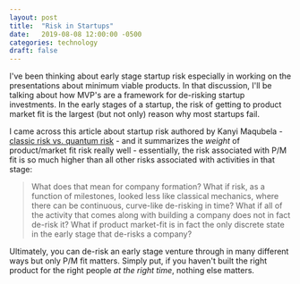 ```yaml
---
layout: post
title:  "Risk in Startups"
date:   2019-08-08 12:00:00 -0500
categories: technology
draft: false
---
```


I've been thinking about early stage startup risk especially in working on the presentations about minimum viable products. In that discussion, I'll be talking about how MVP's are a framework for de-risking startup investments. In the early stages of a startup, the risk of getting to product market fit is the largest (but not only) reason why most startups fail.

I came across this article about startup risk authored by Kanyi Maqubela - [classic risk vs. quantum risk](https://kanyi.blog/2018/10/18/classical-risk-vs-quantum-risk/) - and it summarizes the _weight_ of product/market fit risk really well - essentially, the risk associated with P/M fit is so much higher than all other risks associated with activities in that stage:

> What does that mean for company formation? What if risk, as a function of milestones, looked less like classical mechanics, where there can be continuous, curve-like de-risking in time? What if all of the activity that comes along with building a company does not in fact de-risk it? What if product market-fit is in fact the only discrete state in the early stage that de-risks a company?

Ultimately, you can de-risk an early stage venture through in many different ways but only P/M fit matters. Simply put, if you haven't built the right product for the right people _at the right time_, nothing else matters.